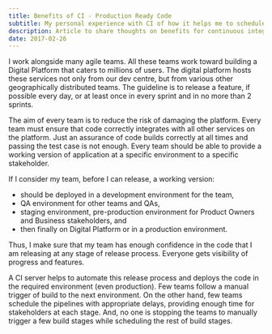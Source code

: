 ```yaml
---
title: Benefits of CI - Production Ready Code
subtitle: My personal experience with CI of how it helps me to schedule my releases
description: Article to share thoughts on benefits for continuous integration. A use case on how continuous integration can help release a production ready code
date: 2017-02-26
---
```


I work alongside many agile teams. All these teams work toward building a Digital Platform that caters to millions of users. The digital platform hosts these services not only from our dev centre, but from various other geographically distributed teams. The guideline is to release a feature, if possible every day, or at least once in every sprint and in no more than 2 sprints.

The aim of every team is to reduce the risk of damaging the platform. Every team must ensure that code correctly integrates with all other services on the platform. Just an assurance of code builds correctly at all times and passing the test case is not enough. Every team should be able to provide a working version of application at a specific environment to a specific stakeholder.

If I consider my team, before I can release, a working version:
- should be deployed in a development environment for the team,
- QA environment for other teams and QAs,
- staging environment, pre-production environment for Product Owners and Business stakeholders, and
- then finally on Digital Platform or in a production environment.

Thus, I make sure that my team has enough confidence in the code that I am releasing at any stage of release process. Everyone gets visibility of progress and features.

A CI server helps to automate this release process and deploys the code in the required environment (even production). Few teams follow a manual trigger of build to the next environment. On the other hand, few teams schedule the pipelines with appropriate delays, providing enough time for stakeholders at each stage. And, no one is stopping the teams to manually trigger a few build stages while scheduling the rest of build stages.


